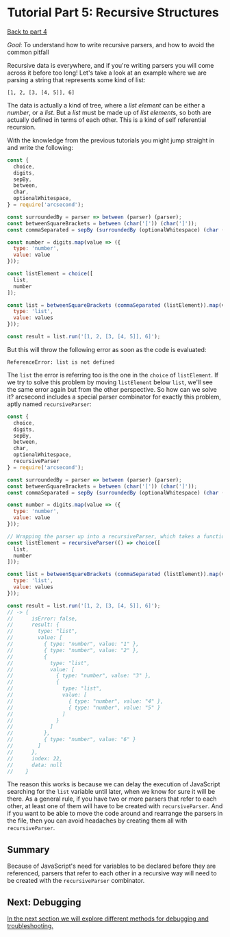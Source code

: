 # Tutorial Part 5: Recursive Structures

[Back to part 4](./tutorial-part-4.md)

*Goal*: To understand how to write recursive parsers, and how to avoid the common pitfall

Recursive data is everywhere, and if you're writing parsers you will come across it before too long! Let's take a look at an example where we are parsing a string that represents some kind of list:

`[1, 2, [3, [4, 5]], 6]`

The data is actually a kind of tree, where a *list element* can be either a *number*, or a *list*. But a *list* must be made up of *list element*s, so both are actually defined in terms of each other. This is a kind of self referential recursion.

With the knowledge from the previous tutorials you might jump straight in and write the following:

```javascript
const {
  choice,
  digits,
  sepBy,
  between,
  char,
  optionalWhitespace,
} = require('arcsecond');

const surroundedBy = parser => between (parser) (parser);
const betweenSquareBrackets = between (char('[')) (char(']'));
const commaSeparated = sepBy (surroundedBy (optionalWhitespace) (char (',')));

const number = digits.map(value => ({
  type: 'number',
  value: value
}));

const listElement = choice([
  list,
  number
]);

const list = betweenSquareBrackets (commaSeparated (listElement)).map(values => ({
  type: 'list',
  value: values
}));

const result = list.run('[1, 2, [3, [4, 5]], 6]');
```

But this will throw the following error as soon as the code is evaluated:

`ReferenceError: list is not defined`

The `list` the error is referring too is the one in the `choice` of `listElement`. If we try to solve this problem by moving `listElement` below `list`, we'll see the same error again but from the other perspective. So how can we solve it? arcsecond includes a special parser combinator for exactly this problem, aptly named `recursiveParser`:

```javascript
const {
  choice,
  digits,
  sepBy,
  between,
  char,
  optionalWhitespace,
  recursiveParser
} = require('arcsecond');

const surroundedBy = parser => between (parser) (parser);
const betweenSquareBrackets = between (char('[')) (char(']'));
const commaSeparated = sepBy (surroundedBy (optionalWhitespace) (char (',')));

const number = digits.map(value => ({
  type: 'number',
  value: value
}));

// Wrapping the parser up into a recursiveParser, which takes a function that returns a parser
const listElement = recursiveParser(() => choice([
  list,
  number
]));

const list = betweenSquareBrackets (commaSeparated (listElement)).map(values => ({
  type: 'list',
  value: values
}));

const result = list.run('[1, 2, [3, [4, 5]], 6]');
// -> {
//      isError: false,
//      result: {
//        type: "list",
//        value: [
//          { type: "number", value: "1" },
//          { type: "number", value: "2" },
//          {
//            type: "list",
//            value: [
//              { type: "number", value: "3" },
//              {
//                type: "list",
//                value: [
//                  { type: "number", value: "4" },
//                  { type: "number", value: "5" }
//                ]
//              }
//            ]
//          },
//          { type: "number", value: "6" }
//        ]
//      },
//      index: 22,
//      data: null
//    }
```

The reason this works is because we can delay the execution of JavaScript searching for the `list` variable until later, when we know for sure it will be there. As a general rule, if you have two or more parsers that refer to each other, at least one of them will have to be created with `recursiveParser`. And if you want to be able to move the code around and rearrange the parsers in the file, then you can avoid headaches by creating them all with `recursiveParser`.

## Summary

Because of JavaScript's need for variables to be declared before they are referenced, parsers that refer to each other in a recursive way will need to be created with the `recursiveParser` combinator.

## Next: Debugging


[In the next section we will explore different methods for debugging and troubleshooting.](./tutorial-part-6.md)